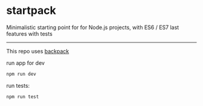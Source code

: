 # startpack
Minimalistic starting point for for Node.js projects, with ES6 / ES7 last features with tests

----------

This repo uses [backpack](https://github.com/palmerhq/backpack)

run app for dev
```bash
npm run dev
```

run tests:
```bash
npm run test
```
